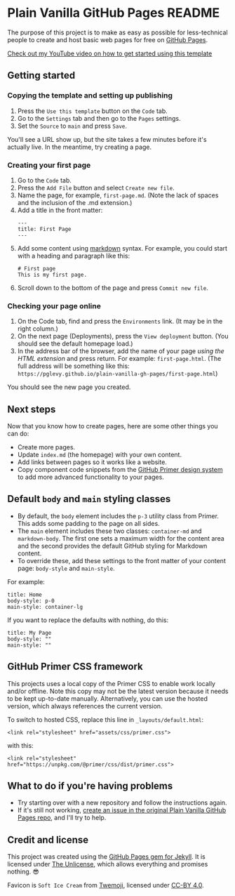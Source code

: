 # Plain Vanilla GitHub Pages README
The purpose of this project is to make as easy as possible for less-technical people to create and host basic web pages for free on [GitHub Pages](https://pages.github.com/).

[Check out my YouTube video on how to get started using this template](https://youtu.be/jlkHEmgQhGU)

## Getting started

### Copying the template and setting up publishing
1. Press the `Use this template` button on the `Code` tab.
1. Go to the `Settings` tab and then go to the `Pages` settings.
1. Set the `Source` to `main` and press `Save`.

You'll see a URL show up, but the site takes a few minutes before it's actually live. In the meantime, try creating a page.

### Creating your first page
1. Go to the `Code` tab.
1. Press the `Add File` button and select `Create new file`.
1. Name the page, for example, `first-page.md`. (Note the lack of spaces and the inclusion of the .md extension.)
1. Add a title in the front matter:
    ```
    ---
    title: First Page
    ---
    ```
1. Add some content using [markdown](https://guides.github.com/features/mastering-markdown/) syntax. For example, you could start with a heading and paragraph like this:
    ```
    # First page
    This is my first page.
    ```
5. Scroll down to the bottom of the page and press `Commit new file`.

### Checking your page online
1. On the Code tab, find and press the `Environments` link. (It may be in the right column.)
1. On the next page (Deployments), press the `View deployment` button. (You should see the default homepage load.)
1. In the address bar of the browser, add the name of your page _using the HTML extension_ and press return. For example: `first-page.html`. (The full address will be something like this: `https://pglevy.github.io/plain-vanilla-gh-pages/first-page.html`)

You should see the new page you created.

## Next steps
Now that you know how to create pages, here are some other things you can do:
- Create more pages.
- Update `index.md` (the homepage) with your own content.
- Add links between pages so it works like a website.
- Copy component code snippets from the [GitHub Primer design system](https://primer.style/css/components) to add more advanced functionality to your pages.

## Default `body` and `main` styling classes
- By default, the `body` element includes the `p-3` utility class from Primer. This adds some padding to the page on all sides.
- The `main` element includes these two classes: `container-md` and `markdown-body`. The first one sets a maximum width for the content area and the second provides the default GitHub styling for Markdown content.
- To override these, add these settings to the front matter of your content page: `body-style` and `main-style`.

For example:
```
title: Home
body-style: p-0
main-style: container-lg
```

If you want to replace the defaults with nothing, do this:
```
title: My Page
body-style: ""
main-style: ""
```

## GitHub Primer CSS framework
This projects uses a local copy of the Primer CSS to enable work locally and/or offline. Note this copy may not be the latest version because it needs to be kept up-to-date manually. Alternatively, you can use the hosted version, which always references the current version.

To switch to hosted CSS, replace this line in `_layouts/default.html`:
```
<link rel="stylesheet" href="assets/css/primer.css">
```

with this:
```
<link rel="stylesheet" href="https://unpkg.com/@primer/css/dist/primer.css">
```

## What to do if you're having problems
- Try starting over with a new repository and follow the instructions again.
- If it's still not working, [create an issue in the original Plain Vanilla GitHub Pages repo](https://github.com/lowcodelounge/plain-vanilla-gh-pages/issues), and I'll try to help.

## Credit and license
This project was created using the [GitHub Pages gem for Jekyll](https://github.com/github/pages-gem). It is licensed under [The Unlicense](https://github.com/pglevy/plain-vanilla-gh-pages/blob/main/LICENSE), which allows everything and promises nothing. 😎

Favicon is `Soft Ice Cream` from [Twemoji](https://twemoji.twitter.com/), licensed under [CC-BY 4.0](https://creativecommons.org/licenses/by/4.0/).